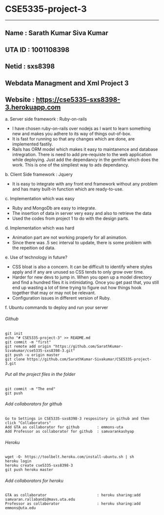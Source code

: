 # CSE5335-project-3
-----------

Name	: Sarath Kumar Siva Kumar
-----------

UTA ID	: 1001108398
-----------

Netid	: sxs8398
-----------

Webdata Managment and  Xml Project 3
-----------

Website               : https://cse5335-sxs8398-3.herokuapp.com
-----------


a. Server side framework : Ruby-on-rails

* I have chosen ruby-on-rails over nodejs as I want to learn something new and makes you adhere to its way of things out-of-box.
* It is fast for running so that any changes which are done, are implemented fastily. 
* Rails has ORM model which makes it easy to maintanence and database intregration. There is need to add pre-requiste to the web application while deploying. Just add the dependancy in the gemfile which does the work. This is one of the simpliest way to ads dependancy.

b. Client Side framework : Jquery

* It is easy to integrate  with any front end framework without any problem and has many built-in function which are ready-to-use.

c. Implementation which was easy

* Ruby and MongoDb are easy to integrate.
* The insertion of data in server very easy and also to retrieve the data
* Used the codes from project 1 to do with the design parts.

d. Implementation which was hard

* Animation part are not working properly for all animation.
* Since there was .5 sec interval to update, there is some problem with the repeition od data.

e. Use of technology in future?

* CSS bloat is also a concern. It can be difficult to identify where styles apply and if any are unused so CSS tends to only grow over time.
* Harder for new devs to jump in.  When you open up a model directory and find a hundred files it is intimidating.  Once you get past that, you still end up wasting a lot of time trying to figure out how things hook together that may or may not be relevant.
* Configuration issues in different version of Ruby.


f. Ubuntu commands to deploy and run your server

###### Github

    git init
    echo "# CSE5335-project-3" >> README.md
    git commit -m "first"
    git remote add origin "https://github.com/SarathKumar-Sivakumar/cse5335-sxs8398-3.git"
    git push -u origin master
    git clone https://github.com/SarathKumar-Sivakumar/CSE5335-project-3.git
  
###### Put all the project files in the folder

    git commit -m "The end"
    git push
  
###### Add collaborators for github

    Go to Settings in CSE5335-sxs8398-3 respository in github and then click "Collaborators"
    Add GTA as collaborator for github        : emmons-uta
    Add Professor as collaborator for github  : samvarankashyap

###### Heroku

    wget -O- https://toolbelt.heroku.com/install-ubuntu.sh | sh
    heroku login
    heroku create cse5335-sxs8398-3
    git push heroku master

###### Add collaborators for heroku

    GTA as collaborator                       : heroku sharing:add samvaran.rallabandi@mavs.uta.edu
    Professor as collaborator                 : heroku sharing:add emmons@uta.edu
